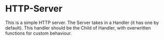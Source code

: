 # HTTP-Server

This is a simple HTTP server.
The Server takes in a Handler (it has one by default).
This handler should be the Child of Handler, with overwritten functions for custom behaviour.
